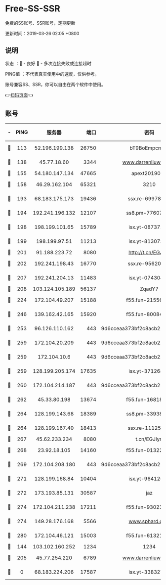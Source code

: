 # Free-SS-SSR

免费的SS账号、SSR账号，定期更新

更新时间：2019-03-26 02:05 +0800

## 说明

状态     ：🙂 - 良好 🙁 - 多次连接失败或连接超时

PING值   ：不代表真实使用中的速度，仅供参考。

账号兼容SS、SSR，你可以自由在两个软件中使用。

👉[扫码页面](https://liesauer.github.io/Free-SS-SSR/)👈

## 账号

|-|PING|服务器|端口|密码|加密方式|区域|
|:----:|:----:|:-----:|-----:|:----:|:----:|:----:|
|🙂|113|52.196.199.138|26750|bT9BoEmpcmP7|aes-256-cfb|JP|
|🙂|138|45.77.18.60|3344|www.darrenliuwei.com|aes-256-cfb|JP|
|🙂|155|54.180.147.134|47665|apext2019001|chacha20|KR|
|🙂|158|46.29.162.104|65321|3210|aes-256-ctr|RU|
|🙂|193|68.183.175.173|19436|ssx.re-69978912|aes-256-cfb|US|
|🙂|194|192.241.196.132|12107|ss8.pm-77607879|aes-256-cfb|US|
|🙂|198|198.199.101.65|15789|isx.yt-08737172|aes-256-cfb|US|
|🙂|199|198.199.97.51|11213|isx.yt-81307363|aes-256-cfb|US|
|🙂|201|91.188.223.72|8080|http://t.cn/EGJIyrl|rc4-md5|RU|
|🙂|202|192.241.198.43|16770|ssx.re-95620121|aes-256-cfb|US|
|🙂|207|192.241.204.13|11483|isx.yt-07430483|aes-256-cfb|US|
|🙂|208|103.124.105.189|56137|ZqadY7|chacha20|CN|
|🙂|224|172.104.49.207|15188|f55.fun-21556723|aes-256-cfb|SG|
|🙂|246|139.162.42.165|15920|f55.fun-80084282|aes-256-cfb|SG|
|🙂|253|96.126.110.162|443|9d6cceaa373bf2c8acb22e60b6a58be6|aes-256-cfb|US|
|🙂|259|172.104.20.209|443|9d6cceaa373bf2c8acb22e60b6a58be6|aes-256-cfb|US|
|🙂|259|172.104.10.6|443|9d6cceaa373bf2c8acb22e60b6a58be6|aes-256-cfb|US|
|🙂|259|128.199.205.174|17635|isx.yt-37126859|aes-256-cfb|SG|
|🙂|260|172.104.214.187|443|9d6cceaa373bf2c8acb22e60b6a58be6|aes-256-cfb|US|
|🙂|262|45.33.80.198|13674|f55.fun-16818858|aes-256-cfb|US|
|🙂|264|128.199.143.68|18389|ss8.pm-33938074|aes-256-cfb|SG|
|🙂|264|128.199.167.40|18413|ssx.re-11125566|aes-256-cfb|SG|
|🙂|267|45.62.233.234|8080|t.cn/EGJIyrl|rc4-md5|CA|
|🙂|268|23.92.18.105|14160|f55.fun-01322575|aes-256-cfb|US|
|🙂|269|172.104.208.180|443|9d6cceaa373bf2c8acb22e60b6a58be6|aes-256-cfb|US|
|🙂|271|128.199.168.84|10404|isx.yt-96412593|aes-256-cfb|SG|
|🙂|272|173.193.85.131|30587|jaz|aes-256-cfb|US|
|🙂|274|172.104.211.238|17211|f55.fun-93023249|aes-256-cfb|US|
|🙂|274|149.28.176.168|5566|www.sphard.com|aes-256-cfb|AU|
|🙂|280|172.104.46.121|15003|f55.fun-61321984|aes-256-cfb|SG|
|🙂|144|103.102.160.252|1234|1234|rc4-md5|JP|
|🙂|205|45.77.254.220|6789|www.darrenliuwei.com|aes-256-cfb|SG|
|🙁|0|68.183.224.206|17587|isx.yt-33832783|aes-256-cfb|SG|
